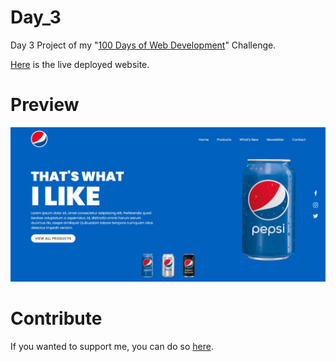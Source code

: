 # Day_3
Day 3 Project of my "[100 Days of Web Development](https://github.com/ArunMurugavel24/100_Days_of_Web_Coding)" Challenge.

[Here](https://arunmurugavel24.github.io/Day_2/) is the live deployed website.

# Preview

![Day 3 Website Preview Image](https://github.com/ArunMurugavel24/Day_3/blob/master/Day%203.jpg)

# Contribute

If you wanted to support me, you can do so [here](https://www.buymeacoffee.com/ArunMurugavel24).
